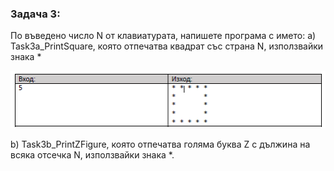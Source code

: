 ### Задача 3:
По въведено число N от клавиатурата, напишете програма с името:
 a) Task3a_PrintSquare, която отпечатва квадрат със страна N, използвайки знака *

  ![](https://github.com/Aftohtont/Swift-Home-Work/blob/master/Java/Introduction_01/Introduction/03console_conditional_loops/task03/Loop1.png)  

b) Task3b_PrintZFigure, която отпечатва голяма буква Z с дължина на всяка отсечка N, използвайки знака *.

